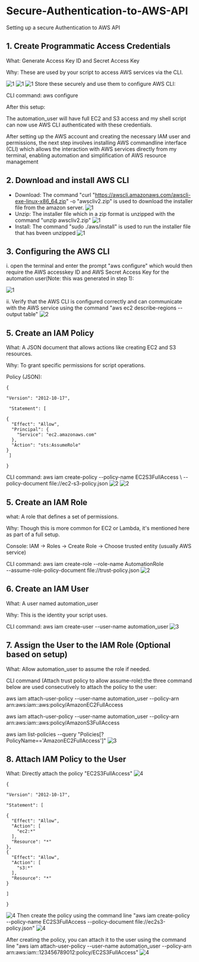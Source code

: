 # Secure-Authentication-to-AWS-API
Setting up a secure Authentication to AWS API


## 1. Create Programmatic Access Credentials
What: Generate Access Key ID and Secret Access Key

Why: These are used by your script to access AWS services via the CLI.

![1](./img/1b.png)
![1](./img/1c.png)
![1](./img/1d.png)
Store these securely and use them to configure AWS CLI:

CLI command:
aws configure

After this setup:

The automation_user will have full EC2 and S3 access and my shell script can now use AWS CLI authenticated with these credentials.

After setting up the AWS account and creating the necessary IAM user and permissions, the next step involves installing AWS commandline interface (CLI) which allows the interaction with AWS services directly from my terminal, enabling automation and simplification of AWS resource management

## 2. Download and install AWS CLI

* Download: The command "curl "https://awscli.amazonaws.com/awscli-exe-linux-x86_64.zip" -o "awscliv2.zip" is used to download the installer file from the amazon server.
![1](./img/1.png)
* Unzip: The installer file which in a zip format is unzipped with the command "unzip awscliv2.zip"
![1](./img/1.png)
* Install: The command "sudo ./aws/install" is used to run the installer file that has bveen unzipped
![1](./img/1a.png)


## 3. Configuring the AWS CLI
i. open the terminal and enter the prompt "aws configure" which would then require the AWS accesskey ID and AWS Secret Access Key for the automation user(Note: this was generated in step 1):

![1](./img/1e.png)

ii. Verify that the AWS CLI is configured correctly and can communicate with the AWS service using the command "aws ec2 describe-regions --output table"
![2](./img/2.png)





## 5. Create an IAM Policy
What: A JSON document that allows actions like creating EC2 and S3 resources.

Why: To grant specific permissions for script operations.

 Policy (JSON):

    {

    "Version": "2012-10-17",

     "Statement": [

    {
      "Effect": "Allow",
      "Principal": {
        "Service": "ec2.amazonaws.com"
      },
      "Action": "sts:AssumeRole"
    }
     ]
  
    }

CLI command:
aws iam create-policy --policy-name EC2S3FullAccess \ --policy-document file://ec2-s3-policy.json
![2](./img/2a.png)
![2](./img/2b.png)

## 5. Create an IAM Role
what: A role that defines a set of permissions.

Why: Though this is more common for EC2 or Lambda, it's mentioned here as part of a full setup.

Console: IAM → Roles → Create Role → Choose trusted entity (usually AWS service)

CLI command:
aws iam create-role --role-name AutomationRole \
  --assume-role-policy-document file://trust-policy.json
![2](./img/2c.png)

## 6. Create an IAM User
What: A user named automation_user

Why: This is the identity your script uses.

CLI command:
aws iam create-user --user-name automation_user
![3](./img/3.png)

## 7. Assign the User to the IAM Role (Optional based on setup)
What: Allow automation_user to assume the role if needed.

CLI command (Attach trust policy to allow assume-role):the three command below are used consecutively to attach the policy to the user:

aws iam attach-user-policy --user-name automation_user --policy-arn arn:aws:iam::aws:policy/AmazonEC2FullAccess

aws iam attach-user-policy --user-name automation_user --policy-arn arn:aws:iam::aws:policy/AmazonS3FullAccess

aws iam list-policies --query "Policies[?PolicyName=='AmazonEC2FullAccess']"
![3](./img/3a.png)

## 8. Attach IAM Policy to the User
What: Directly attach the policy "EC2S3FullAccess"
![4](./img/4a.png)
     
    {

    "Version": "2012-10-17",
   
    "Statement": [

    {
      "Effect": "Allow",
      "Action": [
        "ec2:*"
      ],
      "Resource": "*"
    },
    {
      "Effect": "Allow",
      "Action": [
        "s3:*"
      ],
      "Resource": "*"
    }
   
    ]

    }

![4](./img/4.png)
Then create the policy using the command line "aws iam create-policy --policy-name EC2S3FullAccess --policy-document file://ec2s3-policy.json"
![4](./img/4b.png)

After creating the policy, you can attach it to the user using the command line "aws iam attach-user-policy --user-name automation_user --policy-arn arn:aws:iam::123456789012:policy/EC2S3FullAccess"
![4](./img/4c.png)
